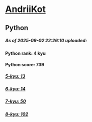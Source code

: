 # [AndriiKot](https://www.codewars.com/users/AndriiKot) 
## Python

##### As of 2025-09-02 22:26:10 uploaded:

#### Python rank: 4 kyu

#### Python score: 739

##### [5-kyu: 13](https://github.com/AndriiKot/Python__CodeWars/tree/main/kyu-5)

##### [6-kyu: 14](https://github.com/AndriiKot/Python__CodeWars/tree/main/kyu-6)

##### [7-kyu: 50](https://github.com/AndriiKot/Python__CodeWars/tree/main/kyu-7)

##### [8-kyu: 102](https://github.com/AndriiKot/Python__CodeWars/tree/main/kyu-8)

